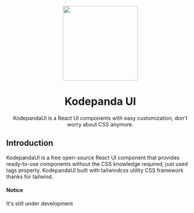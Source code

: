 <p align="center">
  <a href="https://ui.kodepanda.com">
    <img width="200" src="https://kodepanda.com/assets/kodepanda-blue.png">
  </a>
</p>

<h1 align="center">Kodepanda UI</h1>

<div align="center">
  KodepandaUI is a React UI components with easy customization, don't worry about CSS anymore.
</div>

## Introduction
KodepandaUI is a free open-source React UI component that provides ready-to-use components without the CSS knowledge required, just used tags property. KodepandaUI built with tailwindcss utility CSS framework thanks for tailwind.

#### Notice
It's still under development
